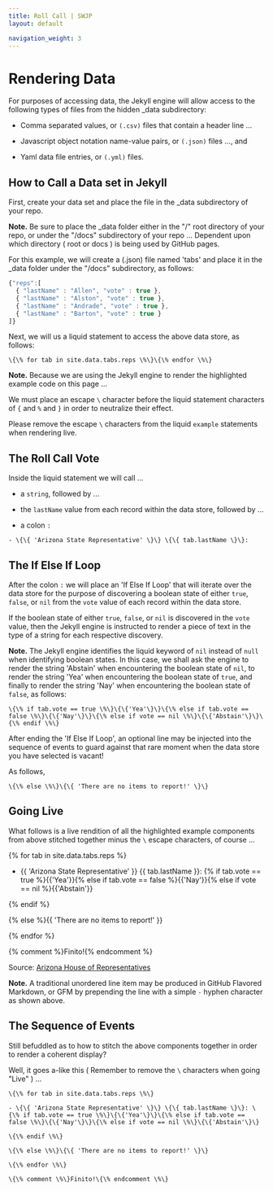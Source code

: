 ```yaml
---
title: Roll Call | SWJP
layout: default

navigation_weight: 3
---
```

# Rendering Data

For purposes of accessing data, the Jekyll engine will allow access to the following types of files from the hidden _data subdirectory:

- Comma separated values, or `(.csv)` files that contain a header line ...

- Javascript object notation name-value pairs, or `(.json)` files ..., and

- Yaml data file entries, or `(.yml)` files.

## How to Call a Data set in Jekyll

First, create your data set and place the file in the _data subdirectory of your repo.

**Note.** Be sure to place the _data folder either in the "/" root directory of your repo, or under the "/docs" subdirectory of your repo ... Dependent upon which directory ( root or docs ) is being used by GitHub pages.

For this example, we will create a (.json) file named 'tabs' and place it in the _data folder under the "/docs" subdirectory, as follows:

```Javascript
{"reps":[
  { "lastName" : "Allen", "vote" : true },
  { "lastName" : "Alston", "vote" : true },
  { "lastName" : "Andrade", "vote" : true },
  { "lastName" : "Barton", "vote" : true }
]}
```

Next, we will us a liquid statement to access the above data store, as follows:

```liquid
\{\% for tab in site.data.tabs.reps \%\}\{\% endfor \%\}
```

**Note.** Because we are using the Jekyll engine to render the highlighted example code on this page ...

We must place an escape `\` character before the liquid statement characters of `{` and `%` and `}` in order to neutralize their effect.

Please remove the escape `\` characters from the liquid `example` statements when rendering live.

## The Roll Call Vote

Inside the liquid statement we will call ...

- a `string`, followed by ...

- the `lastName` value from each record within the data store, followed by ...

- a colon `:`

```liquid
- \{\{ 'Arizona State Representative' \}\} \{\{ tab.lastName \}\}:
```

## The If Else If Loop

After the colon `:` we will place an 'If Else If Loop' that will iterate over the data store for the purpose of discovering a boolean state of either `true`, `false`, or `nil` from the `vote` value of each record within the data store.

If the boolean state of either `true`, `false`, or `nil` is discovered in the `vote` value, then the Jekyll engine is instructed to render a piece of text in the type of a string for each respective discovery.

**Note.** The Jekyll engine identifies the liquid keyword of `nil` instead of `null` when identifying boolean states. In this case, we shall ask the engine to render the string 'Abstain' when encountering the boolean state of `nil`, to render the string 'Yea' when encountering the boolean state of `true`, and finally to render the string 'Nay' when encountering the boolean state of `false`, as follows:

```liquid
\{\% if tab.vote == true \%\}\{\{'Yea'\}\}\{\% else if tab.vote == false \%\}\{\{'Nay'\}\}\{\% else if vote == nil \%\}\{\{'Abstain'\}\}\{\% endif \%\}
```

After ending the 'If Else If Loop', an optional line may be injected into the sequence of events to guard against that rare moment when the data store you have selected is vacant!

As follows,

```liquid
\{\% else \%\}\{\{ 'There are no items to report!' \}\}
```

## Going Live

What follows is a live rendition of all the highlighted example components from above stitched together minus the `\` escape characters, of course ...

{% for tab in site.data.tabs.reps %}

- {{ 'Arizona State Representative' }} {{ tab.lastName }}: {% if tab.vote == true %}{{'Yea'}}{% else if tab.vote == false %}{{'Nay'}}{% else if vote == nil %}{{'Abstain'}}

{% endif %}

{% else %}{{ 'There are no items to report!' }}

{% endfor %}

{% comment %}Finito!{% endcomment %}

Source: [Arizona House of Representatives](http://www.azleg.gov/MemberRoster/?body=H)

**Note.** A traditional unordered line item may be produced in GitHub Flavored Markdown, or GFM by prepending the line with a simple `-` hyphen character as shown above.

## The Sequence of Events

Still befuddled as to how to stitch the above components together in order to render a coherent display?

Well, it goes a-like this ( Remember to remove the `\` characters when going "Live" ) ...

```liquid
\{\% for tab in site.data.tabs.reps \%\}

- \{\{ 'Arizona State Representative' \}\} \{\{ tab.lastName \}\}: \{\% if tab.vote == true \%\}\{\{'Yea'\}\}\{\% else if tab.vote == false \%\}\{\{'Nay'\}\}\{\% else if vote == nil \%\}\{\{'Abstain'\}\}

\{\% endif \%\}

\{\% else \%\}\{\{ 'There are no items to report!' \}\}

\{\% endfor \%\}

\{\% comment \%\}Finito!\{\% endcomment \%\}
```